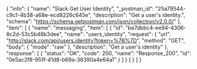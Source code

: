 {
  "info": {
    "name": "Slack Get User Identity",
    "_postman_id": "25a79544-c9c1-4b38-a68e-ecd8226c645e",
    "description": "Get a user's identity.",
    "schema": "https://schema.getpostman.com/json/collection/v2.0.0/"
  },
  "item": [
    {
      "name": "messaging",
      "item": [
        {
          "id": "be7dbbc4-ee94-4306-8c2d-53c5b48b3dee",
          "name": "users_identity",
          "request": {
            "url": "http://slack.com/api/users.identity?token=%7B%7D",
            "method": "GET",
            "body": {
              "mode": "raw"
            },
            "description": "Get a user's identity"
          },
          "response": [
            {
              "status": "OK",
              "code": 200,
              "name": "Response_200",
              "id": "0e5ac2f8-951f-41d8-b69a-36390a4e64a1"
            }
          ]
        }
      ]
    }
  ]
}